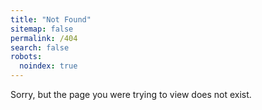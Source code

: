 ```yaml
---
title: "Not Found"
sitemap: false
permalink: /404
search: false
robots:
  noindex: true
---
```


Sorry, but the page you were trying to view does not exist.
